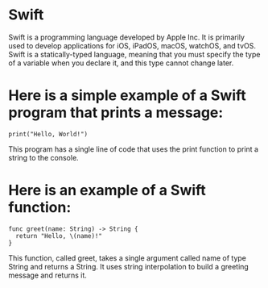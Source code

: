 # Swift
Swift is a programming language developed by Apple Inc. It is primarily used to develop applications for iOS, iPadOS, macOS, watchOS, and tvOS. 
Swift is a statically-typed language, meaning that you must specify the type of a variable when you declare it, and this type cannot change later.

# Here is a simple example of a Swift program that prints a message:
```
print("Hello, World!")
```
This program has a single line of code that uses the print function to print a string to the console.

# Here is an example of a Swift function:
```
func greet(name: String) -> String {
  return "Hello, \(name)!"
}
```
This function, called greet, takes a single argument called name of type String and returns a String. It uses string interpolation to build a greeting message and returns it.

